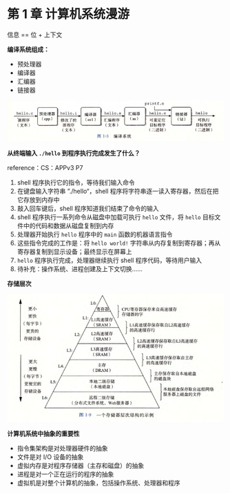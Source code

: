 # 第 1 章  计算机系统漫游

信息 == 位 + 上下文

**编译系统组成：** 

- 预处理器
- 编译器
- 汇编器
- 链接器

![编译系统组成](img/fig1_3.png)



**从终端输入 `./hello` 到程序执行完成发生了什么？** 

reference：CS：APPv3 P7

1. shell 程序执行它的指令，等待我们输入命令
2. 在键盘输入字符串 ”./hello“，shell 程序将字符串逐一读入寄存器，然后在把它存放到内存中
3. 敲入回车键后，shell 程序知道我们结束了命令的输入
4. shell 程序执行一系列命令从磁盘中加载可执行 `hello` 文件，将 `hello` 目标文件中的代码和数据从磁盘复制到内存
5. 处理器开始执行 `hello` 程序中的 `main` 函数的机器语言指令
6. 这些指令完成的工作是：将 `hello world!` 字符串从内存复制到寄存器；再从寄存器复制到显示设备；最终显示在屏幕上
7. `hello` 程序执行完成，处理器继续执行 shell 程序代码，等待用户输入
8. 待补充：操作系统、进程创建及上下文切换……



**存储层次** 

![存储层次](img/fig1_9.png)



**计算机系统中抽象的重要性** 

- 指令集架构是对处理器硬件的抽象
- 文件是对 I/O 设备的抽象
- 虚拟内存是对程序存储器（主存和磁盘）的抽象
- 进程是对一个正在运行的程序的抽象
- 虚拟机是对整个计算机的抽象，包括操作系统、处理器和程序

